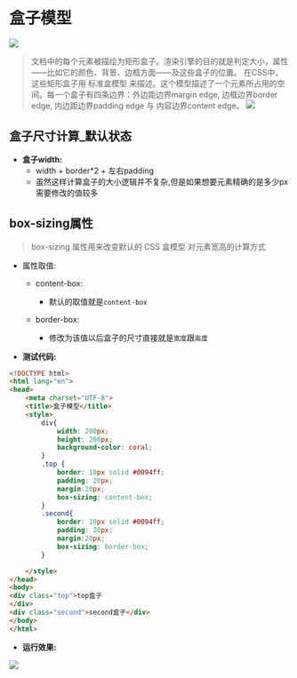 # 盒子模型

![](http://static.zybuluo.com/antumuFish/xfnngpb23mze67n7y3y9ir3l/desk.jpg)

> 文档中的每个元素被描绘为矩形盒子。渲染引擎的目的就是判定大小，属性——比如它的颜色、背景、边框方面——及这些盒子的位置。
> 在CSS中，这些矩形盒子用 标准盒模型 来描述。这个模型描述了一个元素所占用的空间。每一个盒子有四条边界：外边距边界margin edge, 边框边界border edge, 内边距边界padding edge 与 内容边界content edge。 
> ![](http://static.zybuluo.com/antumuFish/aacjaerqctduj23b35lgbh9r/%E7%9B%92%E5%AD%90%E6%A8%A1%E5%9E%8B.png)

## 盒子尺寸计算\_默认状态

* **盒子width:**
  * width + border\*2 + 左右padding
  * 虽然这样计算盒子的大小逻辑并不复杂,但是如果想要元素精确的是多少px需要修改的值较多


## box-sizing属性

> box-sizing 属性用来改变默认的 CSS 盒模型 对元素宽高的计算方式

* 属性取值:

  * content-box:

    * 默认的取值就是`content-box`

  * border-box:

    * 修改为该值以后盒子的尺寸直接就是`宽度`跟`高度`



* **测试代码:**

```html
<!DOCTYPE html>
<html lang="en">
<head>
    <meta charset="UTF-8">
    <title>盒子模型</title>
    <style>
        div{
            width: 200px;
            height: 200px;
            background-color: coral;
        }
        .top {
            border: 10px solid #0094ff;
            padding: 20px;
            margin:20px;
            box-sizing: content-box;
        }
        .second{
            border: 10px solid #0094ff;
            padding: 20px;
            margin:20px;
            box-sizing: border-box;
        }

    </style>
</head>
<body>
<div class="top">top盒子
</div>
<div class="second">second盒子</div>
</body>
</html>
```

* **运行效果:**

![](http://static.zybuluo.com/antumuFish/doloch10o3k3c4yi0e9jicrs/%E7%9B%92%E5%AD%90%E6%A8%A1%E5%9E%8B%E9%A2%84%E8%A7%88.png)

